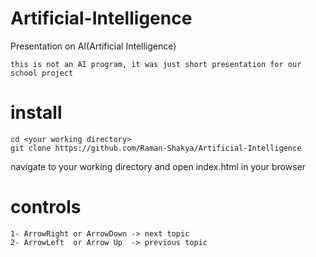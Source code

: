 # Artificial-Intelligence
 Presentation on AI(Artificial Intelligence)
 
 ```this is not an AI program, it was just short presentation for our school project```

# install
```
cd <your working directory>
git clone https://github.com/Raman-Shakya/Artificial-Intelligence
```
navigate to your working directory and open index.html in your browser

# controls
```
1- ArrowRight or ArrowDown -> next topic
2- ArrowLeft  or Arrow Up  -> previous topic
```

